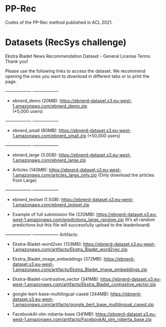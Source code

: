 # PP-Rec
Codes of the PP-Rec method published in ACL 2021.


# Datasets (RecSys challenge)
Ekstra Bladet News Recommendation Dataset - General License Terms
Thank you! 

Please use the following links to access the dataset. We recommend opening the ones you want to download in different tabs or to print the page.

—————— ——————

- ebnerd_demo (20MB): https://ebnerd-dataset.s3.eu-west-1.amazonaws.com/ebnerd_demo.zip  
(*5,000 users)

—————— ——————

- ebnerd_small (80MB): https://ebnerd-dataset.s3.eu-west-1.amazonaws.com/ebnerd_small.zip
(*50,000 users)

—————— ——————

- ebnerd_large (3.0GB): https://ebnerd-dataset.s3.eu-west-1.amazonaws.com/ebnerd_large.zip 

- Articles (140MB): https://ebnerd-dataset.s3.eu-west-1.amazonaws.com/articles_large_only.zip
(Only download the articles from Large)

—————— ——————

- ebnerd_testset (1.5GB): https://ebnerd-dataset.s3.eu-west-1.amazonaws.com/ebnerd_testset.zip 

- Example of full submission file (220MB): https://ebnerd-dataset.s3.eu-west-1.amazonaws.com/predictions_large_random.zip
(It’s all random predictions but this file will successfully upload to the leaderboard)

—————— ——————
Artifacts:
- Ekstra-Bladet-word2vec (133MB): https://ebnerd-dataset.s3.eu-west-1.amazonaws.com/artifacts/Ekstra_Bladet_word2vec.zip 

- Ekstra_Bladet_image_embeddings (372MB): https://ebnerd-dataset.s3.eu-west-1.amazonaws.com/artifacts/Ekstra_Bladet_image_embeddings.zip 

- Ekstra-Bladet-contrastive_vector (341MB): https://ebnerd-dataset.s3.eu-west-1.amazonaws.com/artifacts/Ekstra_Bladet_contrastive_vector.zip

- google-bert-base-multilingual-cased (344MB): https://ebnerd-dataset.s3.eu-west-1.amazonaws.com/artifacts/google_bert_base_multilingual_cased.zip 

- FacebookAI-xlm-roberta-base (341MB): https://ebnerd-dataset.s3.eu-west-1.amazonaws.com/artifacts/FacebookAI_xlm_roberta_base.zip 
